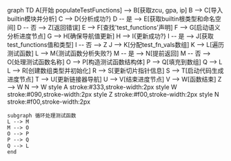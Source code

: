 graph TD
    A[开始 populateTestFunctions] --> B[获取zcu, gpa, ip]
    B --> C[导入builtin模块并分析]
    C --> D{分析成功?}
    D -- 是 --> E[获取builtin根类型和命名空间]
    D -- 否 --> Z[返回错误]
    E --> F[查找'test_functions'声明]
    F --> G[启动语义分析进度节点]
    G --> H[确保导航值更新]
    H --> I{更新成功?}
    I -- 是 --> J[获取test_functions值和类型]
    I -- 否 --> Z
    J --> K[分配test_fn_vals数组]
    K --> L[遍历测试函数]
    L --> M{测试函数分析失败?}
    M -- 是 --> N[提前返回]
    M -- 否 --> O[处理测试函数名称]
    O --> P[构造测试函数结构体]
    P --> Q[填充到数组]
    Q --> L
    L --> R[创建数组类型并初始化]
    R --> S[更新切片指针信息]
    S --> T[启动代码生成进度节点]
    T --> U[更新链接器导航]
    U --> V[结束进度节点]
    V --> W[函数结束]
    Z --> W
    N --> W
    style A stroke:#333,stroke-width:2px
    style W stroke:#090,stroke-width:2px
    style Z stroke:#f00,stroke-width:2px
    style N stroke:#f00,stroke-width:2px

    subgraph 循环处理测试函数
    L --> M
    M --> O
    O --> P
    P --> Q
    Q --> L
    end
